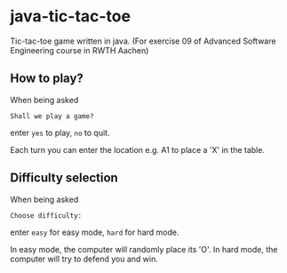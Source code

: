 # java-tic-tac-toe
Tic-tac-toe game written in java. (For exercise 09 of Advanced Software Engineering course in RWTH Aachen)
## How to play?
When being asked
```
Shall we play a game?
```
enter `yes` to play, `no` to quit.

Each turn you can enter the location e.g. A1 to place a 'X' in the table.

## Difficulty selection
When being asked
```
Choose difficulty:
```
enter `easy` for easy mode, `hard` for hard mode.

In easy mode, the computer will randomly place its 'O'.
In hard mode, the computer will try to defend you and win.
